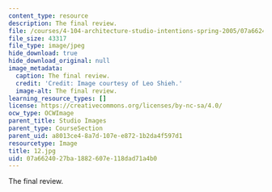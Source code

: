 ```yaml
---
content_type: resource
description: The final review.
file: /courses/4-104-architecture-studio-intentions-spring-2005/07a6624027ba1882607e118dad71a4b0_12.jpg
file_size: 43317
file_type: image/jpeg
hide_download: true
hide_download_original: null
image_metadata:
  caption: The final review.
  credit: 'Credit: Image courtesy of Leo Shieh.'
  image-alt: The final review.
learning_resource_types: []
license: https://creativecommons.org/licenses/by-nc-sa/4.0/
ocw_type: OCWImage
parent_title: Studio Images
parent_type: CourseSection
parent_uid: a8013ce4-8a7d-107e-e872-1b2da4f597d1
resourcetype: Image
title: 12.jpg
uid: 07a66240-27ba-1882-607e-118dad71a4b0
---
```

The final review.